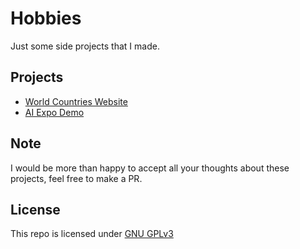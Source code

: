 # Hobbies

Just some side projects that I made.

## Projects

- [World Countries Website](./01-world-countries-website/README.md)
- [AI Expo Demo](./02-ai-expo-demo/README.md)

## Note

I would be more than happy to accept all your thoughts about these projects, feel free to make a PR.

## License

This repo is licensed under [GNU GPLv3](https://choosealicense.com/licenses/gpl-3.0/)
